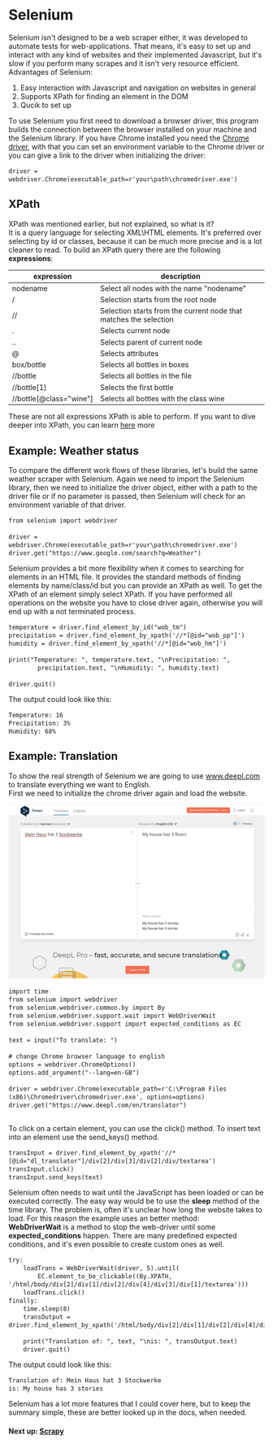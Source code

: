 # Selenium
Selenium isn't designed to be a web scraper either, it was developed to automate tests for web-applications.
That means, it's easy to set up and interact with any kind of websites and their implemented Javascript, but
it's slow if you perform many scrapes and it isn't very resource efficient.
Advantages of Selenium:

1. Easy interaction with Javascript and navigation on websites in general
2. Supports XPath for finding an element in the DOM
3. Qucik to set up

To use Selenium you first need to download a browser driver, this program builds the connection
between the browser installed on your machine and the Selenium library. If you have Chrome installed you need the 
[Chrome driver](https://chromedriver.chromium.org/), with that you can set an environment variable to the Chrome driver or you
can give a link to the driver when initializing the driver:
```
driver = webdriver.Chrome(executable_path=r'your\path\chromedriver.exe')
```
## XPath
XPath was mentioned earlier, but not explained, so what is it?\
It is a query language for selecting XML\HTML elements. It's preferred over selecting by id or classes, because it can 
be much more precise and is a lot cleaner to read. To build an XPath query there are the following **expressions**:

| expression | description |
|------------|-------------|
| nodename | Select all nodes with the name "nodename" |
| / | Selection starts from the root node |
| // | Selection starts from the current node that matches the selection |
| . | Selects current node |
| .. | Selects parent of current node |
| @ | Selects attributes |
| box/bottle | Selects all bottles in boxes|
| //bottle | Selects all bottles in the file |
| //bottle[1] | Selects the first bottle |
| //bottle[@class="wine"] | Selects all bottles with the class wine |

These are not all expressions XPath is able to perform. If you want to dive deeper into XPath, you can learn 
[here](https://www.w3schools.com/xml/xpath_intro.asp) more

## Example: Weather status
To compare the different work flows of these libraries, let's build the same weather scraper with Selenium.
Again we need to import the Selenium library, then we need to initialize the driver object, either with a path to the
driver file or if no parameter is passed, then Selenium will check for an environment variable of that driver.
```
from selenium import webdriver

driver = webdriver.Chrome(executable_path=r'your\path\chromedriver.exe')
driver.get("https://www.google.com/search?q=Weather")
```

Selenium provides a bit more flexibility when it comes to searching for elements in an HTML file.
It provides the standard methods of finding elements by name/class/id but you can provide an XPath as well.
To get the XPath of an element simply select XPath. If you have performed all operations on the website you have to close 
driver again, otherwise you will end up with a not terminated process.
```
temperature = driver.find_element_by_id("wob_tm")
precipitation = driver.find_element_by_xpath('//*[@id="wob_pp"]')
humidity = driver.find_element_by_xpath('//*[@id="wob_hm"]')

print("Temperature: ", temperature.text, "\nPrecipitation: ", 
        precipitation.text, "\nHumidity: ", humidity.text)

driver.quit()
```
The output could look like this:
```
Temperature: 16
Precipitation: 3%
Humidity: 68%
```

## Example: Translation
To show the real strength of Selenium we are going to use www.deepl.com to translate everything we want to English.\
First we need to initialize the chrome driver again and load the website.

![Deepl](./img/Selenium/selenium_example_website.jpg "Deepl")
```
import time
from selenium import webdriver
from selenium.webdriver.common.by import By
from selenium.webdriver.support.wait import WebDriverWait
from selenium.webdriver.support import expected_conditions as EC

text = input("To translate: ")

# change Chrome browser language to english
options = webdriver.ChromeOptions()
options.add_argument("--lang=en-GB")

driver = webdriver.Chrome(executable_path=r'C:\Program Files (x86)\Chromedriver\chromedriver.exe', options=options)
driver.get("https://www.deepl.com/en/translator")


```
To click on a certain element, you can use the click() method. To insert text into an element use the
send_keys() method.
```
transInput = driver.find_element_by_xpath('//*[@id="dl_translator"]/div[2]/div[3]/div[2]/div/textarea')
transInput.click()
transInput.send_keys(text)

```
Selenium often needs to wait until the JavaScript has been loaded or can be executed correctly.
The easy way would be to use the **sleep** method of the time library. The problem is, often it's unclear how long the
website takes to load. For this reason the example uses an better method:\
**WebDriverWait** is a method to stop the web-driver until some **expected_conditions** happen.
There are many predefined expected conditions, and it's even possible to create custom ones as well.
```
try:
    loadTrans = WebDriverWait(driver, 5).until(
        EC.element_to_be_clickable((By.XPATH, '/html/body/div[2]/div[1]/div[2]/div[4]/div[3]/div[1]/textarea')))
    loadTrans.click()
finally:
    time.sleep(8)
    transOutput = driver.find_element_by_xpath('/html/body/div[2]/div[1]/div[2]/div[4]/div[3]/div[2]/p[2]/button[1]')

    print("Translation of: ", text, "\nis: ", transOutput.text)
    driver.quit()
```
The output could look like this:
```
Translation of: Mein Haus hat 3 Stockwerke
is: My house has 3 stories 
```
Selenium has a lot more features that I could cover here, but to keep the summary simple, these are better 
looked up in the docs, when needed.
#### Next up: [Scrapy](./scrapy.md)